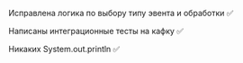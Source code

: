 Исправлена логика по выбору типу эвента и обработки  ✅

Написаны интеграционные тесты на кафку ✅

Никаких System.out.println ✅
